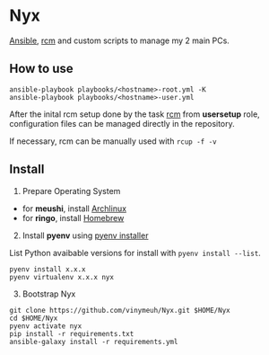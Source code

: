 # Nyx

[Ansible](https://www.ansible.com/), [rcm](https://github.com/thoughtbot/rcm) and custom scripts to manage my 2 main PCs.

## How to use

```shell
ansible-playbook playbooks/<hostname>-root.yml -K
ansible-playbook playbooks/<hostname>-user.yml
```

After the inital rcm setup done by the task [rcm](roles/usersetup/tasks/rcm.yml) from **usersetup** role, configuration files can be managed directly in the repository.

If necessary, rcm can be manually used with ```rcup -f -v```

## Install

1. Prepare Operating System

* for **meushi**, install [Archlinux]()
* for **ringo**, install [Homebrew](https://docs.brew.sh/Installation)

2. Install **pyenv** using [pyenv installer](https://github.com/pyenv/pyenv-installer)

List Python avaibable versions for install with ```pyenv install --list```.

```shell
pyenv install x.x.x
pyenv virtualenv x.x.x nyx
```

3. Bootstrap Nyx

```shell
git clone https://github.com/vinymeuh/Nyx.git $HOME/Nyx
cd $HOME/Nyx
pyenv activate nyx
pip install -r requirements.txt
ansible-galaxy install -r requirements.yml
```
